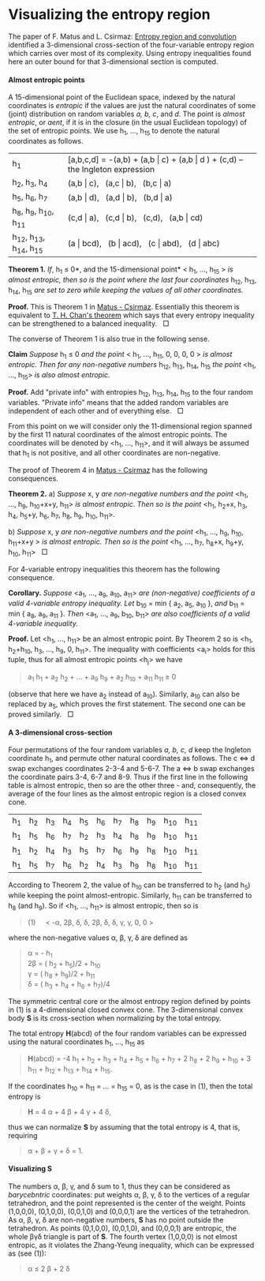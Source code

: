 Visualizing the entropy region
==============================

The paper of F. Matus and L. Csirmaz: 
[Entropy region and convolution](http://arxiv.org/pdf/1310.5957v1)
identified a 3-dimensional cross-section of the four-variable entropy region
which carries over most of its complexity. Using entropy inequalities found
here an outer bound for that 3-dimensional section is computed.

#### Almost entropic points

A 15-dimensional point of the Euclidean space, indexed by the natural
coordinates is *entropic* if the values are just the natural coordinates of
some (joint) distribution on random variables *a, b, c*, and *d*. The point
is *almost entropic*, or *aent*, if it is in the closure (in the usual
Euclidean topology) of the set of entropic points.
We use h<sub>1</sub>, ..., h<sub>15</sub> to denote the natural coordinates as
follows.

<table><tbody><tr><td align="left"> h<sub>1</sub>
</td><td align="left">[a,b,c,d] = -(a,b) + (a,b | c) + (a,b | d ) + (c,d) &ndash; the Ingleton expression</td></tr>
<tr><td align="left">h<sub>2</sub>, h<sub>3</sub>, h<sub>4</sub></td> <td
align="left">(a,b | c), &nbsp; (a,c | b), &nbsp; (b,c | a)</td></tr>
<tr><td align="left"> h<sub>5</sub>, h<sub>6</sub>, h<sub>7</sub></td> <td
align="left">(a,b | d), &nbsp; (a,d | b), &nbsp; (b,d | a)</td></tr>
<tr><td align="left"> h<sub>8</sub>, h<sub>9</sub>, h<sub>10</sub>,
h<sub>11</sub></td><td align="left"> (c,d | a), &nbsp; (c,d | b), &nbsp;
(c,d), &nbsp; (a,b | cd)</td></tr>
<tr><td align="left"> h<sub>12</sub>, h<sub>13</sub>, h<sub>14</sub>,
h<sub>15</td> <td align="left"> (a | bcd), &nbsp; (b | acd), &nbsp;
(c | abd), &nbsp; (d | abc)</td></tr>
</tbody></table>

**Theorem 1.** *If*, h<sub>1</sub> &le; 0*, and the 15-dimensional point* &lt; h<sub>1</sub>, ...,
h<sub>15</sub> &gt; *is almost entropic, then so is the point where the 
last four coordinates* h<sub>12</sub>, h<sub>13</sub>, h<sub>14</sub>,
h<sub>15</sub> *are set to zero while keeping the values of all other coordinates.*

**Proof.** This is Theorem 1 in [Matus -
Csirmaz](http://arxiv.org/pdf/1310.5957v1). Essentially this theorem is equivalent to
[T. H. Chan's theorem](https://arxiv.org/pdf/1302.2994.pdf) which says that
every entropy inequality can be strengthened to a balanced inequality. &nbsp; &#x25a1;

The converse of Theorem 1 is also true in the following sense.

**Claim** *Suppose* h<sub>1</sub> &le; 0 *and the point* &lt; h<sub>1</sub>, ...,
h<sub>11</sub>, 0, 0, 0, 0 &gt; *is almost entropic. Then for any
non-negative numbers* h<sub>12</sub>, h<sub>13</sub>, h<sub>14</sub>,
h<sub>15</sub> *the point* &lt;h<sub>1</sub>, ..., h<sub>15</sub>&gt; *is
also almost entropic.*

**Proof.**
Add &quot;private info&quot; with entropies h<sub>12</sub>, h<sub>13</sub>,
h<sub>14</sub>, h<sub>15</sub> 
to the four random variables. &quot;Private info&quot; means that the added random
variables are independent of each other and of everything else. &nbsp; &#x25a1;

From this point on we will consider only the 11-dimensional region spanned
by the first 11 natural coordinates of the almost entropic points. The
coordinates will be denoted by &lt;h<sub>1</sub>, ..., h<sub>11</sub>&gt;, 
and it will always be assumed that h<sub>1</sub> is not positive, and all 
other coordinates are non-negative.

The proof of Theorem 4 in [Matus - Csirmaz](http://arxiv.org/pdf/1310.5957v1) has
the following consequences.

**Theorem 2.**
a) *Suppose* x, y *are non-negative numbers and the point* &lt;h<sub>1</sub>, ..., 
h<sub>9</sub>, h<sub>10</sub>+x+y, h<sub>11</sub>&gt; *is almost entropic.
Then so is the point* &lt;h<sub>1</sub>, h<sub>2</sub>+x, h<sub>3</sub>,
h<sub>4</sub>, h<sub>5</sub>+y, h<sub>6</sub>, h<sub>7</sub>, h<sub>8</sub>,
h<sub>9</sub>, h<sub>10</sub>, h<sub>11</sub>&gt;.

b) *Suppose* x, y *are non-negative numbers and the point* &lt;h<sub>1</sub>,
..., h<sub>9</sub>, h<sub>10</sub>, h<sub>11</sub>+x+y &gt;
*is almost entropic. Then so is the point* &lt;h<sub>1</sub>, ...,
h<sub>7</sub>, h<sub>8</sub>+x, h<sub>9</sub>+y, h<sub>10</sub>,
h<sub>11</sub>&gt; &nbsp; &#x25a1;

For 4-variable entropy inequalities this theorem has the following
consequence.

**Corollary.**
*Suppose* &lt;a<sub>1</sub>, ..., a<sub>9</sub>, a<sub>10</sub>, a<sub>11</sub>&gt; *are
(non-negative) coefficients of a valid 4-variable entropy inequality. Let*
b<sub>10</sub> = min { a<sub>2</sub>, a<sub>5</sub>, a<sub>10</sub> }, *and*
b<sub>11</sub> = min { a<sub>8</sub>, a<sub>9</sub>, a<sub>11</sub> }.
*Then* &lt;a<sub>1</sub>, ..., a<sub>9</sub>, b<sub>10</sub>, 
b<sub>11</sub>&gt; *are also coefficients of a valid 4-variable inequality.* 

**Proof.**
Let &lt;h<sub>1</sub>, ..., h<sub>11</sub>&gt; be an almost entropic point.
By Theorem 2 so is &lt;h<sub>1</sub>, h<sub>2</sub>+h<sub>10</sub>, h<sub>3</sub>, ...,
h<sub>9</sub>, 0, h<sub>11</sub>&gt;. The inequality with coefficients
&lt;a<sub>i</sub>&gt; holds for this tuple, thus for all almost entropic points
&lt;h<sub>j</sub>&gt; we have

> a<sub>1</sub> h<sub>1</sub> + a<sub>2</sub> h<sub>2</sub> + ... +
> a<sub>9</sub> h<sub>9</sub> + a<sub>2</sub> h<sub>10</sub> +
> a<sub>11</sub> h<sub>11</sub> &ge; 0

(observe that here we have a<sub>2</sub> instead of a<sub>10</sub>). Similarly,
a<sub>10</sub> can also be replaced by a<sub>5</sub>, which proves the first
statement. The second one can be proved similarly. &nbsp; &#x25a1;

#### A 3-dimensional cross-section

Four permutations of the four random variables *a, b, c, d* keep the
Ingleton coordinate h<sub>1</sub>, and permute other natural coordinates as
follows. The c &#8660; d swap exchanges coordinates 2-3-4 and 5-6-7. The a
&#8660; b swap exchanges the coordinate pairs 3-4, 6-7 and 8-9. Thus if the
first line in the following table is almost entropic, then so are the other
three - and, consequently, the average of the four lines as the almost entropic 
region is a closed convex cone.

<table><tr>
<td> h<sub>1</sub> </td>
<td> h<sub>2</sub> </td><td> h<sub>3</sub> </td><td> h<sub>4</sub> </td>
<td> h<sub>5</sub> </td><td> h<sub>6</sub> </td><td> h<sub>7</sub> </td>
<td> h<sub>8</sub> </td><td> h<sub>9</sub> </td><td> h<sub>10</sub> </td><td> h<sub>11</sub> </td>
</tr><tr>
<td> h<sub>1</sub> </td>
<td> h<sub>5</sub> </td><td> h<sub>6</sub> </td><td> h<sub>7</sub> </td>
<td> h<sub>2</sub> </td><td> h<sub>3</sub> </td><td> h<sub>4</sub> </td>
<td> h<sub>8</sub> </td><td> h<sub>9</sub> </td><td> h<sub>10</sub> </td><td> h<sub>11</sub> </td>
</tr><tr>
<td> h<sub>1</sub> </td>
<td> h<sub>2</sub> </td><td> h<sub>4</sub> </td><td> h<sub>3</sub> </td>
<td> h<sub>5</sub> </td><td> h<sub>7</sub> </td><td> h<sub>6</sub> </td>
<td> h<sub>9</sub> </td><td> h<sub>8</sub> </td><td> h<sub>10</sub> </td><td> h<sub>11</sub> </td>
</tr><tr>
<td> h<sub>1</sub> </td>
<td> h<sub>5</sub> </td><td> h<sub>7</sub> </td><td> h<sub>6</sub> </td>
<td> h<sub>2</sub> </td><td> h<sub>4</sub> </td><td> h<sub>3</sub> </td>
<td> h<sub>9</sub> </td><td> h<sub>8</sub> </td><td> h<sub>10</sub> </td><td> h<sub>11</sub> </td>
</tr></table>

According to Theorem 2, the value of h<sub>10</sub> can be transferred to h<sub>2</sub>
(and h<sub>5</sub>) while keeping the point almost-entropic. Similarly, h<sub>11</sub> can be
transferred to h<sub>8</sub> (and h<sub>9</sub>). So if 
&lt;h<sub>1</sub>, ..., h<sub>11</sub>&gt; is almost entropic, then so is 

> (1) &nbsp; &nbsp; &lt; -&alpha;, 2&beta;, &delta;, &delta;, 2&beta;, &delta;, &delta;, 
>  &gamma;, &gamma;, 0, 0 &gt;

where the non-negative values &alpha;, &beta;, &gamma;, &delta; are defined as

> &alpha; = - h<sub>1</sub><br>
> 2&beta; = ( h<sub>2</sub> + h<sub>5</sub>)/2 +  h<sub>10</sub><br>
> &gamma; = ( h<sub>8</sub> + h<sub>9</sub>)/2 +  h<sub>11</sub><br>
> &delta; = ( h<sub>3</sub> + h<sub>4</sub> + h<sub>6</sub> + h<sub>7</sub>)/4<br>

The symmetric central core or the almost entropy region defined by points in (1)
is a 4-dimensional closed convex cone. The 3-dimensional convex body **S** is
its cross-section when normalizing by the total entropy.

The total entropy **H**(abcd) of the four random variables can be expressed using the 
natural coordinates h<sub>1</sub>, ..., h<sub>15</sub> as

> **H**(abcd) = -4 h<sub>1</sub> + h<sub>2</sub> + h<sub>3</sub> + h<sub>4</sub> + 
> h<sub>5</sub> + h<sub>6</sub> + h<sub>7</sub> + 2 h<sub>8</sub> + 2 h<sub>9</sub> +
> h<sub>10</sub> + 3 h<sub>11</sub> + h<sub>12</sub> + h<sub>13</sub> + h<sub>14</sub> +
> h<sub>15</sub>.

If the coordinates h<sub>10</sub> = h<sub>11</sub> = ... = h<sub>15</sub> = 0, as
is the case in (1), then the total entropy is

> **H** = 4 &alpha; + 4 &beta; + 4 &gamma; + 4 &delta;,

thus we can normalize **S** by assuming that the total entropy is 4, that is, requiring

>  &alpha; + &beta; + &gamma; + &delta; = 1.

#### Visualizing **S**

The numbers &alpha;, &beta;, &gamma;, and &delta; sum to 1, thus they can be considered as 
*barycebntric* coordinates: put weights &alpha;, &beta;, &gamma;, &delta; to the vertices of
a regular tetrahedron, and the point represented is the center of the weight. Points (1,0,0,0),
(0,1,0,0), (0,0,1,0) and (0,0,0,1) are the vertices of the tetrahedron. As &alpha;, &beta;,
&gamma;, &delta; are non-negative numbers, **S** has no point outside the tetrahedron. As
points (0,1,0,0), (0,0,1,0), and (0,0,0,1) are entropic, the whole &beta;&gamma;&delta;
triangle is part of **S**. The fourth vertex (1,0,0,0) is not elmost entropic, as it violates
the Zhang-Yeung inequality, which can be expressed as (see (1)):

>  &alpha; &le; 2 &beta; + 2 &delta;

